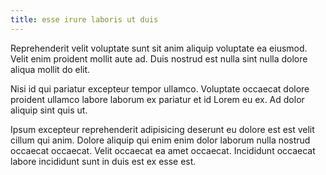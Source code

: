 ```yaml
---
title: esse irure laboris ut duis
---
```


Reprehenderit velit voluptate sunt sit anim aliquip voluptate ea eiusmod. Velit enim proident mollit aute ad. Duis nostrud est nulla sint nulla dolore aliqua mollit do elit.

Nisi id qui pariatur excepteur tempor ullamco. Voluptate occaecat dolore proident ullamco labore laborum ex pariatur et id Lorem eu ex. Ad dolor aliquip sint quis ut.

Ipsum excepteur reprehenderit adipisicing deserunt eu dolore est est velit cillum qui anim. Dolore aliquip qui enim enim dolor laborum nulla nostrud occaecat occaecat. Velit occaecat ea amet occaecat. Incididunt occaecat labore incididunt sunt in duis est ex esse est.